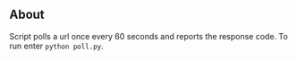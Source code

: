 ## About
Script polls a url once every 60 seconds and reports the response code. To run enter `python poll.py`.
